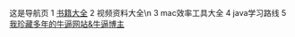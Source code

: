 这是导航页
1 <a href='www.baidu.com'>书籍大全</a>
2 视频资料大全\n
3 mac效率工具大全
4 java学习路线
5 <a href='/src/nbweb/README.md' target='_blank'>我珍藏多年的牛逼网站&牛逼博主</a>
